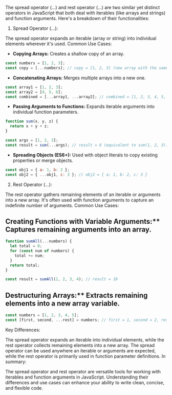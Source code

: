 The spread operator (...) and rest operator (...) are two similar yet distinct operators in JavaScript that both deal with iterables (like arrays and strings) and function arguments. Here's a breakdown of their functionalities:

1. Spread Operator (...):

The spread operator expands an iterable (array or string) into individual elements wherever it's used.
Common Use Cases:

- **Copying Arrays:** Creates a shallow copy of an array.
```javascript
const numbers = [1, 2, 3];
const copy = [...numbers]; // copy = [1, 2, 3] (new array with the same elements)
```

- **Concatenating Arrays:** Merges multiple arrays into a new one.
```javascript
const array1 = [1, 2, 3];
const array2 = [4, 5, 6];
const combined = [...array1, ...array2]; // combined = [1, 2, 3, 4, 5, 6]
```

- **Passing Arguments to Functions:** Expands iterable arguments into individual function parameters.
```javascript
function sum(x, y, z) {
  return x + y + z;
}

const args = [1, 2, 3];
const result = sum(...args); // result = 6 (equivalent to sum(1, 2, 3))
```

- **Spreading Objects (ES6+):** Used with object literals to copy existing properties or merge objects.
```javascript
const obj1 = { a: 1, b: 2 };
const obj2 = { ...obj1, c: 3 }; // obj2 = { a: 1, b: 2, c: 3 }
```
2. Rest Operator (...):

The rest operator gathers remaining elements of an iterable or arguments into a new array. It's often used with function arguments to capture an indefinite number of arguments.
Common Use Cases:

## Creating Functions with Variable Arguments:** Captures remaining arguments into an array.

```javascript
function sumAll(...numbers) {
  let total = 0;
  for (const num of numbers) {
    total += num;
  }
  return total;
}

const result = sumAll(1, 2, 3, 4); // result = 10
```

## Destructuring Arrays:** Extracts remaining elements into a new array variable.

```javascript
const numbers = [1, 2, 3, 4, 5];
const [first, second, ...rest] = numbers; // first = 1, second = 2, rest = [3, 4, 5]
```
Key Differences:

The spread operator expands an iterable into individual elements, while the rest operator collects remaining elements into a new array.
The spread operator can be used anywhere an iterable or arguments are expected, while the rest operator is primarily used in function parameter definitions.
In summary:

The spread operator and rest operator are versatile tools for working with iterables and function arguments in JavaScript. Understanding their differences and use cases can enhance your ability to write clean, concise, and flexible code.
